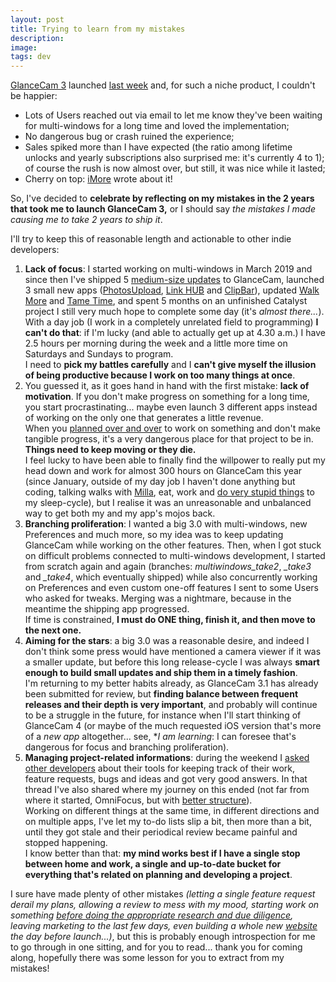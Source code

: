 ```yaml
---
layout: post
title: Trying to learn from my mistakes
description:
image:
tags: dev
---
```

[GlanceCam 3](https://glancecam.app) launched [last week](https://cdf1982.com/2021/03/11/glancecam_3.html) and, for such a niche product, I couldn't be happier:

- Lots of Users reached out via email to let me know they've been waiting for multi-windows for a long time and loved the implementation;
- No dangerous bug or crash ruined the experience;
- Sales spiked more than I have expected (the ratio among lifetime unlocks and yearly subscriptions also surprised me: it's currently 4 to 1); of course the rush is now almost over, but still, it was nice while it lasted;
- Cherry on top: [iMore](https://www.imore.com/glancecam-puts-all-your-ip-cameras-their-own-window-your-mac) wrote about it!

So, I've decided to **celebrate by reflecting on my mistakes in the 2 years that took me to launch GlanceCam 3,** or I should say _the mistakes I made causing me to take 2 years to ship it_.

I'll try to keep this of reasonable length and actionable to other indie developers:

1. **Lack of focus**: I started working on multi-windows in March 2019 and since then I've shipped 5 [medium-size updates](https://cdf1982.com/glancecam/glancecam-release-notes) to GlanceCam, launched 3 small new apps ([PhotosUpload](https://cdf1982.com/photosupload.html), [Link HUB](https://cdf1982.com/photosupload.html) and [ClipBar](https://cdf1982.com/clipbar.html)), updated [Walk More](https://cdf1982.com/walk-more.html) and [Tame Time](https://cdf1982.com/tametime.html), and spent 5 months on an unfinished Catalyst project I still very much hope to complete some day (it's _almost there..._).<br> With a day job (I work in a completely unrelated field to programming) **I can't do that**: if I'm lucky (and able to actually get up at 4.30 a.m.) I have 2.5 hours per morning during the week and a little more time on Saturdays and Sundays to program.<br>I need to **pick my battles carefully** and I **can't give myself the illusion of being productive because I work on too many things at once**.
2. You guessed it, as it goes hand in hand with the first mistake: **lack of motivation**. If you don't make progress on something for a long time, you start procrastinating... maybe even launch 3 different apps instead of working on the only one that generates a little revenue.<br>When you [planned over and over](https://twitter.com/cdf1982/status/1347808737537519617) to work on something and don't make tangible progress, it's a very dangerous place for that project to be in.<br>**Things need to keep moving or they die.**<br>I feel lucky to have been able to finally find the willpower to really put my head down and work for almost 300 hours on GlanceCam this year (since January, outside of my day job I haven't done anything but coding, talking walks with [Milla](https://www.instagram.com/millakillapilla/), eat, work and [do very stupid things](https://twitter.com/cdf1982/status/1366487762002726916) to my sleep-cycle), but I realise it was an unreasonable and unbalanced way to get both my and my app's mojos back.
3. **Branching proliferation**: I wanted a big 3.0 with multi-windows, new Preferences and much more, so my idea was to keep updating GlanceCam while working on the other features. Then, when I got stuck on difficult problems connected to multi-windows development, I started from scratch again and again (branches: *multiwindows_take2*, *_take3* and *_take4*, which eventually shipped) while also concurrently working on Preferences and even custom one-off features I sent to some Users who asked for tweaks. Merging was a nightmare, because in the meantime the shipping app progressed.<br>If time is constrained, **I must do ONE thing, finish it, and then move to the next one.**
4. **Aiming for the stars**: a big 3.0 was a reasonable desire, and indeed I don't think some press would have mentioned a camera viewer if it was a smaller update, but before this long release-cycle I was always **smart enough to build small updates and ship them in a timely fashion**.<br>I'm returning to my better habits already, as GlanceCam 3.1 has already been submitted for review, but **finding balance between frequent releases and their depth is very important**, and probably will continue to be a struggle in the future, for instance when I'll start thinking of GlanceCam 4 (or maybe of the much requested iOS version that's more of a _new app_ altogether... see, *_I am learning_: I can foresee that's dangerous for focus and branching proliferation).
5. **Managing project-related informations**: during the weekend I [asked other developers](https://twitter.com/cdf1982/status/1370753619356745729) about their tools for keeping track of their work, feature requests, bugs and ideas and got very good answers. In that thread I've also shared where my journey on this ended (not far from where it started, OmniFocus, but with [better structure](https://twitter.com/cdf1982/status/1370981589199556608)).<br>Working on different things at the same time, in different directions and on multiple apps, I've let my to-do lists slip a bit, then more than a bit, until they got stale and their periodical review became painful and stopped happening.<br>I know better than that: **my mind works best if I have a single stop between home and work, a single and up-to-date bucket for everything that's related on planning and developing a project**.

I sure have made plenty of other mistakes _(letting a single feature request derail my plans, allowing a review to mess with my mood, starting work on something [before doing the appropriate research and due diligence](https://twitter.com/cdf1982/status/1370607545581178891), leaving marketing to the last few days, even building a whole new [website](https://glancecam.app) the day before launch...)_, but this is probably enough introspection for me to go through in one sitting, and for you to read... thank you for coming along, hopefully there was some lesson for you to extract from my mistakes!